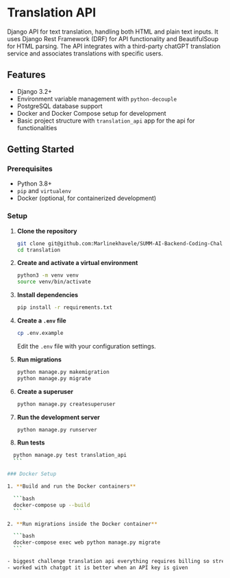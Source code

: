 # Translation API 
Django API for text translation, handling both HTML and plain text inputs. It uses Django Rest Framework (DRF) for API functionality and BeautifulSoup for HTML parsing. The API integrates with a third-party chatGPT translation service and associates translations with specific users.

## Features
- Django 3.2+
- Environment variable management with `python-decouple`
- PostgreSQL database support
- Docker and Docker Compose setup for development
- Basic project structure with  `translation_api` app for the api for functionalities

## Getting Started

### Prerequisites

- Python 3.8+
- `pip` and `virtualenv`
- Docker (optional, for containerized development)

### Setup

1. **Clone the repository**

    ```bash
    git clone git@github.com:Marlinekhavele/SUMM-AI-Backend-Coding-Challenge.git
    cd translation
    ```

2. **Create and activate a virtual environment**

    ```bash
    python3 -m venv venv
    source venv/bin/activate
    ```

3. **Install dependencies**

    ```bash
    pip install -r requirements.txt
    ```

4. **Create a `.env` file**

    ```bash
    cp .env.example
    ```

    Edit the `.env` file with your configuration settings.

5. **Run migrations**

    ```bash
    python manage.py makemigration
    python manage.py migrate
    ```

6. **Create a superuser**

    ```bash
    python manage.py createsuperuser
    ```

7. **Run the development server**

    ```bash
    python manage.py runserver
    ```
    
8. **Run tests**
  ```bash
    python manage.py test translation_api
    ```

### Docker Setup

1. **Build and run the Docker containers**

    ```bash
    docker-compose up --build
    ```

2. **Run migrations inside the Docker container**

    ```bash
    docker-compose exec web python manage.py migrate
    ```

- biggest challenge translation api everything requires billing so stressful
- worked with chatgpt it is better when an API key is given 